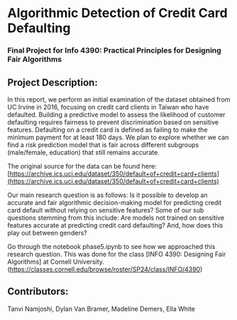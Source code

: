 # **Algorithmic Detection of Credit Card Defaulting**
### Final Project for Info 4390: Practical Principles for Designing Fair Algorithms
## Project Description:
In this report, we perform an initial examination of the dataset obtained from UC Irvine in 2016, focusing on credit card clients in Taiwan who have defaulted. Building a predictive model to assess the likelihood of customer defaulting requires fairness to prevent discrimination based on sensitive features. Defaulting on a credit card is defined as failing to make the minimum payment for at least 180 days. We plan to explore whether we can find a risk prediction model that is fair across different subgroups (male/female, education) that still remains accurate. 

The original source for the data can be found here: [https://archive.ics.uci.edu/dataset/350/default+of+credit+card+clients](https://archive.ics.uci.edu/dataset/350/default+of+credit+card+clients)

Our main research question is as follows:  Is it possible to develop an accurate and fair algorithmic decision-making model for predicting credit card default without relying on sensitive features? Some of our sub questions stemming from this include:  Are models not trained on sensitive features accurate at predicting credit card defaulting? And, how does this play out between genders?

Go through the notebook phase5.ipynb to see how we approached this research question. This was done for the class [INFO 4390: Designing Fair Algorithms] at Cornell University. (https://classes.cornell.edu/browse/roster/SP24/class/INFO/4390)


## Contributors: 
Tanvi Namjoshi, Dylan Van Bramer, Madeline Demers, Ella White
 

